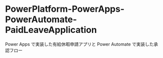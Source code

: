 # PowerPlatform-PowerApps-PowerAutomate-PaidLeaveApplication
 Power Apps で実装した有給休暇申請アプリと Power Automate で実装した承認フロー

